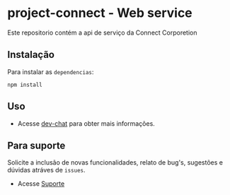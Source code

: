 # project-connect - Web service

Este repositorio contém a api de serviço da Connect Corporetion


## Instalação 

Para instalar as `dependencias`:

```
npm install
```


## Uso

- Acesse [dev-chat](www.google.com) para obter mais informações.


## Para suporte

Solicite a inclusão de novas funcionalidades, relato de bug's, sugestões e dúvidas atráves de `issues`.

- Acesse [Suporte](stackoverflow)
